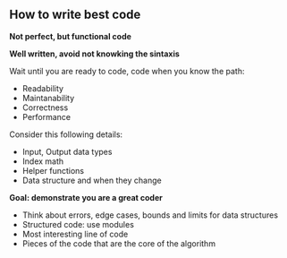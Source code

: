 ## How to write best code

**Not perfect, but functional code**

**Well written, avoid not knowking the sintaxis**

Wait until you are ready to code, code when you know the path:

* Readability
* Maintanability
* Correctness
* Performance

Consider this following details:

* Input, Output data types
* Index math
* Helper functions
* Data structure and when they change

**Goal: demonstrate you are a great coder**

* Think about errors, edge cases, bounds and limits for data structures
* Structured code: use modules
* Most interesting line of code
* Pieces of the code that are the core of the algorithm